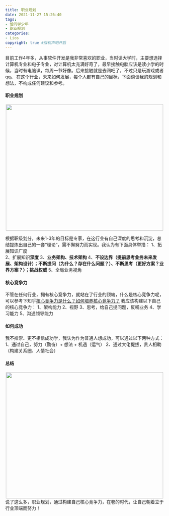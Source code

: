 ```yaml
---
title: 职业规划
date: 2021-11-27 15:26:40
tags:
- 恰同学少年
- 职业规划
categories:
- Lios   
copyright: true #版权声明开启     
---
```

目前工作4年多，从事软件开发是我非常喜欢的职业，当时读大学时，主要想选择计算机专业和电子专业，对计算机太充满好奇了，最早接触电脑应该是读小学的时候，当时有电脑课，每周一节好像。后来接触就是去网吧了，不过只是玩游戏或者qq。
在这个行业，未来如何发展，每个人都有自己的目标，下面谈谈我的规划和想法，不构成任何建议和参考。

#### 职业规划

<!-- ![职业规划.png](职业规划.png =100x100) -->
 
<div align="center"><img src="职业规划.png" width = "500" height = "400"/></div>

根据职级划分，未来1-3年的目标是专家，在这行业有自己深度的思考和沉淀，总结提炼出自己的一套“理论”，需不懈努力而实现。我认为有下面具体举措： 
1、拓展知识广度  
2、扩展知识**深度** 
3、**业务架构、技术架构**
4、**不设边界（提前思考业务未来发展、架构设计）；不断提问（为什么？存在什么问题？）、不断思考（更好方案？业界方案？）；挑战权威**
5、全局业务视角

#### 核心竞争力
不管在任何行业，拥有核心竞争力，就站在了行业的顶端，什么是核心竞争力呢，可以参考下知乎[核心竞争力是什么？如何培养核心竞争力？](https://www.zhihu.com/question/403304892)
我应该构建以下自己的核心竞争力：
1、架构能力
2、视野
3、思考，给自己提问题，反哺业务
4、学习能力
5、沟通领导能力

#### 如何成功
我不推崇、更不相信成功学，我认为作为普通人想成功，可以通过以下两种方式：
1、通过自己，努力（勤奋）+ 想法 + 机遇（运气）
2、通过大佬提拔，贵人相助（构建关系圈、人情社会）
#### 总结
<div align="center"><img src="1.png" width = "500" height = "400"/></div>
说了这么多，职业规划，通过构建自己核心竞争力，在卷的时代，让自己朝着立于行业顶端而努力！